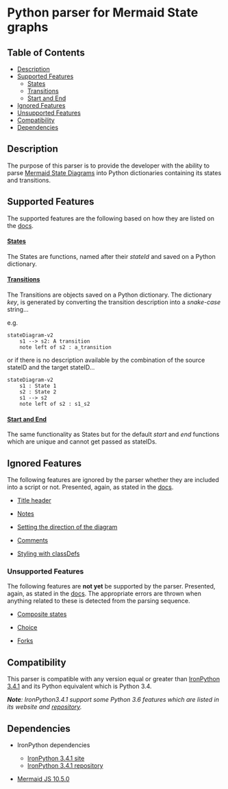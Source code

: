 # Python parser for Mermaid State graphs

## Table of Contents

* [Description](#description)
* [Supported Features](#supported-features)
  * [States](#states)
  * [Transitions](#transitions)
  * [Start and End](#start-and-end)
* [Ignored Features](#ignored-features)
* [Unsupported Features](#unsupported-features)
* [Compatibility](#compatibility)
* [Dependencies](#dependencies)

## Description

The purpose of this parser is to provide the developer with the ability to parse [Mermaid State Diagrams](https://mermaid.js.org/syntax/stateDiagram.html) into Python dictionaries containing its states and transitions.

## Supported Features

The supported features are the following based on how they are listed on the [docs](https://mermaid.js.org/syntax/stateDiagram.html).

#### [States](https://mermaid.js.org/syntax/stateDiagram.html#states)

The States are functions, named after their *stateId* and saved on a Python dictionary.

#### [Transitions](https://mermaid.js.org/syntax/stateDiagram.html#transitions)

The Transitions are objects saved on a Python dictionary. The dictionary *key*, is generated by converting the transition description into a *snake-case* string...

e.g. 

```mermaid
stateDiagram-v2
    s1 --> s2: A transition
    note left of s2 : a_transition
```

or if there is no description available by the combination of the source stateID and the target stateID...

```mermaid
stateDiagram-v2
    s1 : State 1
    s2 : State 2
    s1 --> s2
    note left of s2 : s1_s2
```

#### [Start and End](https://mermaid.js.org/syntax/stateDiagram.html#start-and-end)

The same functionality as States but for the default *_start_* and *_end_* functions which are unique and cannot get passed as stateIDs.

## Ignored Features

The following features are ignored by the parser whether they are included into a script or not. Presented, again, as stated in the [docs](https://mermaid.js.org/syntax/stateDiagram.html).

* [Title header](https://mermaid.js.org/syntax/stateDiagram.html)

* [Notes](https://mermaid.js.org/syntax/stateDiagram.html#notes)

* [Setting the direction of the diagram](https://mermaid.js.org/syntax/stateDiagram.html#setting-the-direction-of-the-diagram)

* [Comments](https://mermaid.js.org/syntax/stateDiagram.html#comments)

* [Styling with classDefs](https://mermaid.js.org/syntax/stateDiagram.html#styling-with-classdefs)

### Unsupported Features

The following features are **not yet** be supported by the parser. Presented, again, as stated in the [docs](https://mermaid.js.org/syntax/stateDiagram.html). The appropriate errors are thrown when anything related to these is detected from the parsing sequence.

* [Composite states](https://mermaid.js.org/syntax/stateDiagram.html#composite-states)

* [Choice](https://mermaid.js.org/syntax/stateDiagram.html#choice)

* [Forks](https://mermaid.js.org/syntax/stateDiagram.html#forks)

## Compatibility

This parser is compatible with any version equal or greater than [IronPython 3.4.1](https://ironpython.net/) and its Python equivalent which is Python 3.4.

*__Note__: IronPython3.4.1 support some Python 3.6 features which are listed in its website and [repository](https://github.com/IronLanguages/ironpython3).*

## Dependencies

* IronPython dependencies 
  
  * [IronPython 3.4.1 site](https://ironpython.net/)
  * [IronPython 3.4.1 repository](https://ironpython.net/)

* [Mermaid JS 10.5.0](https://mermaid.js.org/syntax/stateDiagram.html)
